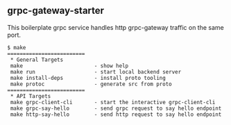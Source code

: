 ## grpc-gateway-starter

This boilerplate grpc service handles http grpc-gateway traffic on the same port.

```
$ make
=========================  
 * General Targets         
 make                       - show help
 make run                   - start local backend server
 make install-deps          - install proto tooling
 make protoc                - generate src from proto
=========================  
 * API Targets             
 make grpc-client-cli       - start the interactive grpc-client-cli
 make grpc-say-hello        - send grpc request to say hello endpoint
 make http-say-hello        - send http request to say hello endpoint
```
